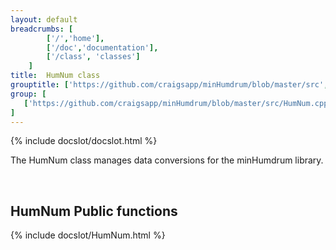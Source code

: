 ```yaml
---
layout: default
breadcrumbs: [
		['/','home'], 
		['/doc','documentation'], 
		['/class', 'classes']
	]
title:  HumNum class
grouptitle: ['https://github.com/craigsapp/minHumdrum/blob/master/src', 'Source Code']
group: [
   ['https://github.com/craigsapp/minHumdrum/blob/master/src/HumNum.cpp', 'HumNum.cpp'],
]
---
```


{% include docslot/docslot.html %}

The HumNum class manages data conversions for the minHumdrum library.

&nbsp;

HumNum Public functions
-----------------------

{% include docslot/HumNum.html %}


